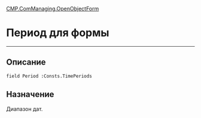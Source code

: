 ﻿---
Link: CMP.ComManaging.OpenObjectForm.@Period
---

<!---  Навигация
[Имя проекта](#) :
-->
[CMP.ComManaging.OpenObjectForm](Default)

# Период для формы
---

## Описание

    field Period :Consts.TimePeriods

<!--
## Аргументы{#Args}

### Аргумент1

Описание аргумента 1
-->

## Назначение

Диапазон дат.

<!--
## Пример

    MP.ComManaging.OpenObjectForm.Period...
-->

